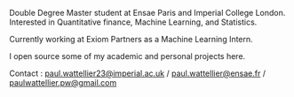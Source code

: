 Double Degree Master student at Ensae Paris and Imperial College London. Interested in Quantitative finance, Machine Learning, and Statistics.

Currently working at Exiom Partners as a Machine Learning Intern.

I open source some of my academic and personal projects here.

Contact : paul.wattellier23@imperial.ac.uk / paul.wattellier@ensae.fr / paulwattellier.pw@gmail.com
